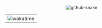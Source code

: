 <div align="center">

  <!-- Snake Code Contribution Map 贪吃蛇代码贡献图 -->
  <picture>
    <source media="(prefers-color-scheme: dark)" srcset="https://cdn.jsdelivr.net/gh/BokaQin/BokaQin/profile-snake-contrib/github-contribution-grid-snake-dark.svg" />
    <source media="(prefers-color-scheme: light)" srcset="https://cdn.jsdelivr.net/gh/BokaQin/BokaQin/profile-snake-contrib/github-contribution-grid-snake.svg" />
    <img alt="github-snake" src="https://cdn.jsdelivr.net/gh/BokaQin/BokaQin/profile-snake-contrib/github-contribution-grid-snake-dark.svg" />
  </picture>

</div>

<!-- second form 第二个表格 -->
<!DOCTYPE html>
<html lang="en">
<head>
  <meta charset="UTF-8">
  <meta name="viewport" content="width=device-width, initial-scale=1.0">
  <style>
    table {
      align-items: center;
      justify-content: center;
    }
  </style>
</head>
<body>
  <table>
    <tr>
      <td><img src="https://cdn.jsdelivr.net/gh/BokaQin/BokaQin/github-metrics/wakatime.svg" alt="wakatime" /></td>
    </tr>
  </table>
</body>
</html>
